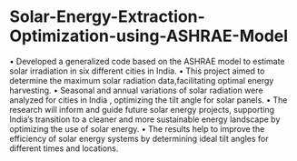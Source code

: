 # Solar-Energy-Extraction-Optimization-using-ASHRAE-Model
 • Developed a generalized code based on the ASHRAE model to estimate solar irradiation in six different cities in India.
 • This project aimed to determine the maximum solar radiation data,facilitating optimal energy harvesting.
 • Seasonal and annual variations of solar radiation were analyzed for cities in India , optimizing the tilt angle for solar panels.
 • The research will inform and guide future solar energy projects, supporting India’s transition to a cleaner and more sustainable
   energy landscape by optimizing the use of solar energy.
 • The results help to improve the efficiency of solar energy systems by determining ideal tilt angles for different times and
   locations.
